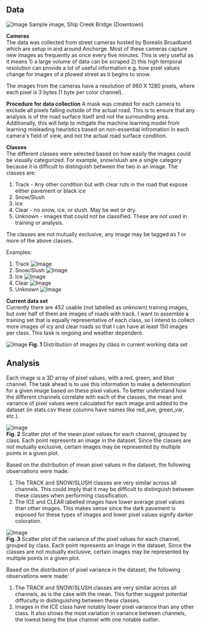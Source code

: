## Data
![Image](https://webcams.borealisbroadband.net/shipcreek/shipcreekmega.jpg)
Sample image, Ship Creek Bridge (Downtown)

**Cameras**   
The data was collected from street cameras hosted by Borealis Broadband which are setup in and around Anchorge. Most of these cameras capture new images as frequently as once every five minutes. This is very useful as it means 1) a large volume of data can be scraped 2) this high temporal resolution can provide a lot of useful information e.g. how pixel values change for images of a plowed street as it begins to snow.

The images from the cameras have a resolution of 960 X 1280 pixels, where each pixel is 3 bytes (1 byte per color channel).

**Procedure for data collection**
A mask was created for each camera to exclude all pixels falling outside of the actual road. This is to ensure that any analysis is of the road surface itself and not the surrounding area. Additionally, this will help to mitigate the machine learning model from learning misleading heuristics based on non-essential infromation in each camera's field of view, and not the actual road surface condition.

**Classes**  
The different classes were selected based on how easily the images could be visually categorized. For example, snow/slush are a single category because it is difficult to distinguish between the two in an image. The classes are:
1. Track - Any other condition but with clear ruts in the road that expose either pavement or black ice
2. Snow/Slush
3. Ice
4. Clear - no snow, ice, or slush. May be wet or dry.
5. Unknown - images that could not be classified. These are not used in training or analysis.

The classes are not mutually exclusive, any image may be tagged as 1 or more of the above classes.

Examples:
1. Track
![Image](class_examples/track.jpg)
2. Snow/Slush
![Image](class_examples/snowslush.jpg)
3. Ice
![Image](class_examples/ice.jpg)
5. Clear
![Image](class_examples/clear.jpg)
6. Unknown
![Image](class_examples/unknown.jpg)


**Current data set**  
Currently there are 452 usable (not labelled as unknown) training images, but over half of them are images of roads with track. I want to assemble a training set that is equally representative of each class, so I intend to collect more images of icy and clear roads so that I can have at least 150 images per class. This task is ongoing and weather dependent.

![Image](plots/bar.png)
**Fig. 1** Distribution of images by class in current working data set

## Analysis
Each image is a 3D array of pixel values, with a red, green, and blue channel. The task ahead is to use this information to make a determination for a given image based on these pixel values. To better understand how the different channels correlate with each of the classes, the mean and variance of pixel values were calculated for each image and added to the dataset (in stats.csv these columns have names like red_ave, green_var, etc.).

![Image](plots/mean.png)  
**Fig. 2** Scatter plot of the mean pixel values for each channel, grouped by class. Each point represents an image in the dataset. Since the classes are not mutually exclusive, certain images may be represented by multiple points in a given plot.

Based on the distribution of mean pixel values in the dataset, the following observations were made:
1. The TRACK and SNOW/SLUSH classes are very similar across all channels. This could imply that it may be difficult to distinguish between these classes when performing classification.
1. The ICE and CLEAR labelled images have lower average pixel values than other images. This makes sense since the dark pavement is exposed for these types of images and lower pixel values signify darker coloration.

![Image](plots/var.png)  
**Fig. 3** Scatter plot of the variance of the pixel values for each channel, grouped by class. Each point represents an image in the dataset. Since the classes are not mutually exclusive, certain images may be represented by multiple points in a given plot.

Based on the distribution of pixel variance in the dataset, the following observations were made:
1. The TRACK and SNOW/SLUSH classes are very similar across all channels, as is the case with the mean. This further suggest potential diffuculty in distinguishing between these classes.
1. Images in the ICE class have notably lower pixel variance than any other class. It also shows the most variation in variance between channels, the lowest being the blue channel with one notable outlier.

